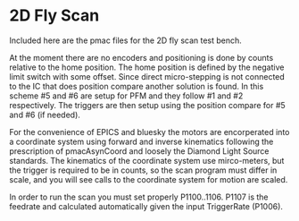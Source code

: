 # 2D Fly Scan

Included here are the pmac files for the 2D fly scan test bench.

At the moment there are no encoders and positioning is done by counts relative to the home position.  The home position is defined by the negative limit switch with some offset.  Since direct micro-stepping is not connected to the IC that does position compare another solution is found.  In this scheme #5 and #6 are setup for PFM and they follow #1 and #2 respectively.  The triggers are then setup using the position compare for #5 and #6 (if needed).

For the convenience of EPICS and bluesky the motors are encorperated into a coordinate system using forward and inverse kinematics following the prescription of pmacAsynCoord and loosely the Diamond Light Source standards.  The kinematics of the coordinate system use mirco-meters, but the trigger is required to be in counts, so the scan program must differ in scale, and you will see calls to the coordinate system for motion are scaled.

In order to run the scan you must set properly P1100..1106.  P1107 is the feedrate and calculated automatically given the input TriggerRate (P1006).
